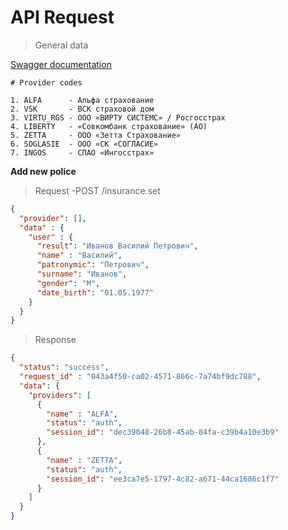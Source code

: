 # API Request

> General data

[Swagger documentation](https://api.transportation.me/v1)

```
# Provider codes

1. ALFA      - Альфа страхование
2. VSK       - ВСК страховой дом
3. VIRTU_RGS - ООО «ВИРТУ СИСТЕМС» / Росгосстрах
4. LIBERTY   - «Совкомбанк страхование» (АО)
5. ZETTA     - ООО «Зетта Страхование»
6. SOGLASIE  - ООО «СК «СОГЛАСИЕ»
7. INGOS     - СПАО «Ингосстрах»

```

**Add new police**
> Request -POST /insurance.set
```json
{
  "provider": [],
  "data" : {
    "user" : {
      "result": "Иванов Василий Петрович",
      "name" : "Василий",
      "patronymic": "Петрович",
      "surname": "Иванов",
      "gender": "M",
      "date_birth": "01.05.1977"
    } 
  }
}
```

> Response
```json
{
  "status": "success",
  "request_id" : "043a4f50-ca02-4571-866c-7a74bf9dc788",
  "data": {
    "providers": [
      {
        "name" : "ALFA",
        "status": "auth",
        "session_id": "dec39048-26b8-45ab-84fa-c39b4a10e3b9"
      },
      {
        "name" : "ZETTA",
        "status": "auth",
        "session_id": "ee3ca7e5-1797-4c82-a671-44ca1686c1f7"
      }
    ]
  }
}
```
